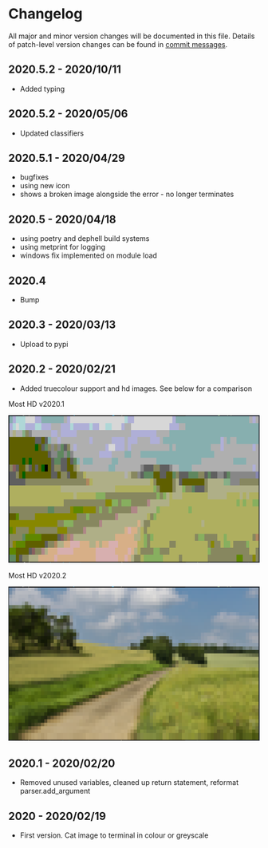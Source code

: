 # Changelog
All major and minor version changes will be documented in this file. Details of
patch-level version changes can be found in [commit messages](../../commits/master).

## 2020.5.2 - 2020/10/11
- Added typing

## 2020.5.2 - 2020/05/06
- Updated classifiers

## 2020.5.1 - 2020/04/29
- bugfixes
- using new icon
- shows a broken image alongside the error - no longer terminates

## 2020.5 - 2020/04/18
- using poetry and dephell build systems
- using metprint for logging
- windows fix implemented on module load

## 2020.4
- Bump

## 2020.3 - 2020/03/13
- Upload to pypi

## 2020.2 - 2020/02/21
- Added truecolour support and hd images. See below for a comparison

<div>
<p>Most HD v2020.1</p>
<img src="readme-assets/screenshots/desktop/example-2.png" alt="Screenshot 3" width="600">
<p>Most HD v2020.2</p>
<img src="readme-assets/screenshots/desktop/example-6.png" alt="Screenshot 7" width="600">
</div>

## 2020.1 - 2020/02/20
- Removed unused variables, cleaned up return statement, reformat
parser.add_argument

## 2020 - 2020/02/19
- First version. Cat image to terminal in colour or greyscale
